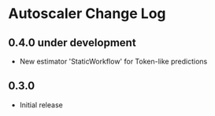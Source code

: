 Autoscaler Change Log
=====================

0.4.0 under development
------------------------

- New estimator 'StaticWorkflow' for Token-like predictions

0.3.0
-----------------------------

- Initial release

